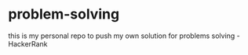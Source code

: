 # problem-solving
this is my personal repo to push my own solution for problems solving - HackerRank
